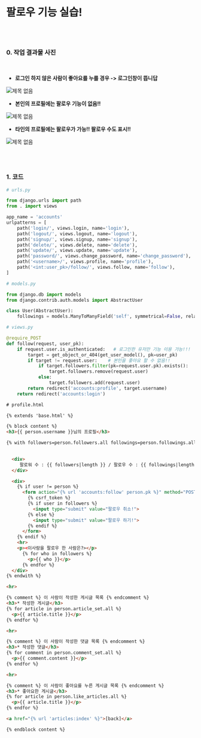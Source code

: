 # 팔로우 기능 실습!

<br>

<br>

### 0. 작업 결과물 사진

<br>

- **로그인 하지 않은 사람이 좋아요를 누를 경우 -> 로그인창이 뜹니답**

![제목 없음](https://user-images.githubusercontent.com/89068148/164012206-94b76d8f-8e2f-4f07-b631-3a56e58c1bbb.png)

- **본인의 프로필에는 팔로우 기능이 없음!!**

![제목 없음](https://user-images.githubusercontent.com/89068148/164012867-1a323a89-03a4-4017-9af6-bb6e77291e32.png)

- **타인의 프로필에는 팔로우가 가능!! 팔로우 수도 표시!!**

![제목 없음](https://user-images.githubusercontent.com/89068148/164011830-a020f95f-01a2-4da7-8de9-3cade33cc558.png)

<br>

<br>

### 1. 코드

```python
# urls.py

from django.urls import path
from . import views

app_name = 'accounts'
urlpatterns = [
    path('login/', views.login, name='login'),
    path('logout/', views.logout, name='logout'),
    path('signup/', views.signup, name='signup'),
    path('delete/', views.delete, name='delete'),
    path('update/', views.update, name='update'),
    path('password/', views.change_password, name='change_password'),
    path('<username>/', views.profile, name='profile'),
    path('<int:user_pk>/follow/', views.follow, name='follow'),
]
```

```python
# models.py

from django.db import models
from django.contrib.auth.models import AbstractUser

class User(AbstractUser):
    followings = models.ManyToManyField('self', symmetrical=False, related_name='followers')
```

```python
# views.py

@require_POST
def follow(request, user_pk):
    if request.user.is_authenticated:   # 로그인한 유저만 기능 이용 가능!!!
        target = get_object_or_404(get_user_model(), pk=user_pk)
        if target != request.user:    # 본인을 좋아요 할 수 없음!!
            if target.followers.filter(pk=request.user.pk).exists():
                target.followers.remove(request.user)
            else:
                target.followers.add(request.user)
        return redirect('accounts:profile', target.username)
    return redirect('accounts:login')
```

```html
# profile.html

{% extends 'base.html' %}

{% block content %}
<h3>{{ person.username }}님의 프로필</h3>

{% with followers=person.followers.all followings=person.followings.all %}
  

  <div>
     팔로워 수 : {{ followers|length }} / 팔로우 수 : {{ followings|length }}
  </div>

  <div>
    {% if user != person %}
      <form action="{% url 'accounts:follow' person.pk %}" method="POST">
        {% csrf_token %}
        {% if user in followers %}
          <input type="submit" value="팔로우 취소!">
        {% else %}
          <input type="submit" value="팔로우 하기!">
        {% endif %}
      </form>
    {% endif %}
    <hr>
    <p><이사람을 팔로우 한 사람은?></p>
      {% for who in followers %}
        <p>{{ who }}</p>
      {% endfor %}
  </div>
{% endwith %}

<hr>

{% comment %} 이 사람이 작성한 게시글 목록 {% endcomment %}
<h3>* 작성한 게시글</h3>
{% for article in person.article_set.all %}
  <p>{{ article.title }}</p>
{% endfor %}

<hr>

{% comment %} 이 사람이 작성한 댓글 목록 {% endcomment %}
<h3>* 작성한 댓글</h3>
{% for comment in person.comment_set.all %}
  <p>{{ comment.content }}</p>
{% endfor %}

<hr>

{% comment %} 이 사람이 좋아요를 누른 게시글 목록 {% endcomment %}
<h3>* 좋아요한 게시글</h3>
{% for article in person.like_articles.all %}
  <p>{{ article.title }}</p>
{% endfor %}

<a href="{% url 'articles:index' %}">[back]</a>

{% endblock content %}

```

